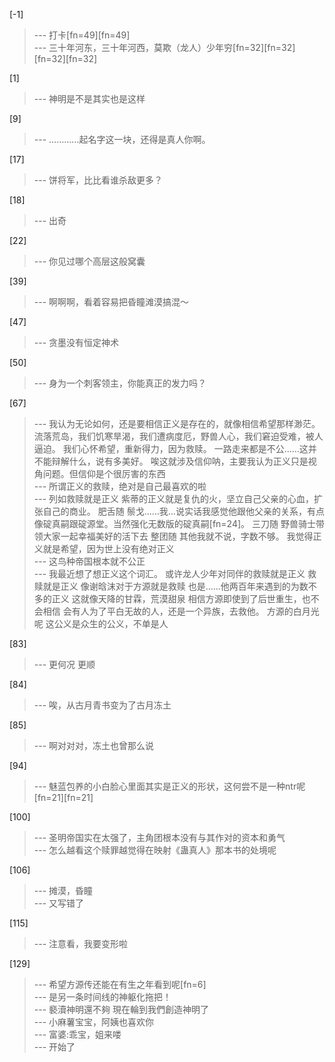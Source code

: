 
[-1] 
>--- 打卡[fn=49][fn=49]<br>
>--- 三十年河东，三十年河西，莫欺（龙人）少年穷[fn=32][fn=32][fn=32][fn=32]<br>

[1] 
>--- 神明是不是其实也是这样<br>

[9] 
>--- …………起名字这一块，还得是真人你啊。<br>

[17] 
>--- 饼将军，比比看谁杀敌更多？<br>

[18] 
>--- 出奇<br>

[22] 
>--- 你见过哪个高层这般窝囊<br>

[39] 
>--- 啊啊啊，看着容易把昏瞳滩漠搞混～<br>

[47] 
>--- 贪墨没有恒定神术<br>

[50] 
>--- 身为一个刺客领主，你能真正的发力吗？<br>

[67] 
>--- 我认为无论如何，还是要相信正义是存在的，就像相信希望那样渺茫。
流落荒岛，我们饥寒旱渴，我们遭病度厄，野兽人心，我们窘迫受难，被人逼迫。
我们心怀希望，重新得力，因为救赎。
一路走来都是不公……这并不能辩解什么，说有多美好。
唉这就涉及信仰呐，主要我认为正义只是视角问题。但信仰是个很厉害的东西<br>
>--- 所谓正义的救赎，绝对是自己最喜欢的啦<br>
>--- 列如救赎就是正义
紫蒂的正义就是复仇的火，坚立自己父亲的心血，扩张自己的商业。
肥舌随
鬃戈……我…说实话我感觉他跟他父亲的关系，有点像碇真嗣跟碇源堂。当然强化无数版的碇真嗣[fn=24]。
三刀随
野兽骑士带领大家一起幸福美好的活下去
整团随
其他我就不说，字数不够。
我觉得正义就是希望，因为世上没有绝对正义<br>
>--- 这鸟种帝国根本就不公正<br>
>--- 我最近想了想正义这个词汇。
或许龙人少年对同伴的救赎就是正义
救赎就是正义
像谢晗沫对于方源就是救赎
也是……他两百年来遇到的为数不多的正义
这就像天降的甘霖，荒漠甜泉
相信方源即使到了后世重生，也不会相信
会有人为了平白无故的人，还是一个异族，去救他。
方源的白月光呢
这公义是众生的公义，不单是人<br>

[83] 
>--- 更何况
更顺<br>

[84] 
>--- 唉，从古月青书变为了古月冻土<br>

[85] 
>--- 啊对对对，冻土也曾那么说<br>

[94] 
>--- 魅蓝包养的小白脸心里面其实是正义的形状，这何尝不是一种ntr呢[fn=21][fn=21]<br>

[100] 
>--- 圣明帝国实在太强了，主角团根本没有与其作对的资本和勇气<br>
>--- 怎么越看这个赎罪越觉得在映射《蛊真人》那本书的处境呢<br>

[106] 
>--- 摊漠，昏瞳<br>
>--- 又写错了<br>

[115] 
>--- 注意看，我要变形啦<br>

[129] 
>--- 希望方源传还能在有生之年看到呢[fn=6]<br>
>--- 是另一条时间线的神躯化拖把！<br>
>--- 褻瀆神明還不夠 現在輪到我們創造神明了<br>
>--- 小麻薯宝宝，阿姨也喜欢你<br>
>--- 富婆:乖宝，姐来喽<br>
>--- 开始了<br>
